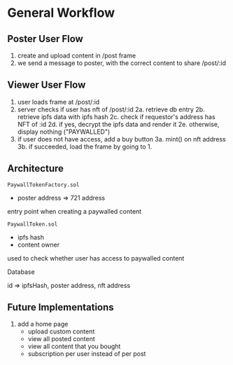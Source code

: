 # General Workflow

## Poster User Flow

1. create and upload content in /post frame
2. we send a message to poster, with the correct content to share /post/:id

## Viewer User Flow

1. user loads frame at /post/:id
2. server checks if user has nft of /post/:id
   2a. retrieve db entry
   2b. retrieve ipfs data with ipfs hash
   2c. check if requestor's address has NFT of :id
   2d. if yes, decrypt the ipfs data and render it
   2e. otherwise, display nothing ("PAYWALLED")
3. if user does not have access, add a buy button
   3a. mint() on nft address
   3b. if succeeded, load the frame by going to 1.

## Architecture

`PaywallTokenFactory.sol`

- poster address => 721 address

entry point when creating a paywalled content

`PaywallToken.sol`

- ipfs hash
- content owner

used to check whether user has access to paywalled content

Database

id => ipfsHash, poster address, nft address

## Future Implementations

1. add a home page
   - upload custom content
   - view all posted content
   - view all content that you bought
   - subscription per user instead of per post
